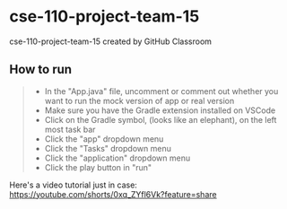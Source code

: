 # cse-110-project-team-15
cse-110-project-team-15 created by GitHub Classroom

## How to run
> - In the "App.java" file, uncomment or comment out whether you want to run the mock version of app or real version
> - Make sure you have the Gradle extension installed on VSCode
> - Click on the Gradle symbol, (looks like an elephant), on the left most task bar
> - Click the "app" dropdown menu
> - Click the "Tasks" dropdown menu
> - Click the "application" dropdown menu
> - Click the play button in "run"

Here's a video tutorial just in case: https://youtube.com/shorts/0xq_ZYfl6Vk?feature=share
